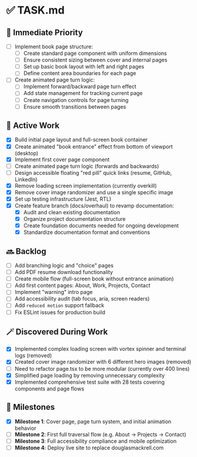 # ✅ TASK.md

## 🚀 Immediate Priority
- [ ] Implement book page structure:
  - [ ] Create standard page component with uniform dimensions
  - [ ] Ensure consistent sizing between cover and internal pages 
  - [ ] Set up basic book layout with left and right pages
  - [ ] Define content area boundaries for each page
- [ ] Create animated page turn logic:
  - [ ] Implement forward/backward page turn effect
  - [ ] Add state management for tracking current page
  - [ ] Create navigation controls for page turning
  - [ ] Ensure smooth transitions between pages

## 🚧 Active Work
- [x] Build initial page layout and full-screen book container
- [x] Create animated "book entrance" effect from bottom of viewport (desktop)
- [x] Implement first cover page component
- [ ] Create animated page turn logic (forwards and backwards)
- [ ] Design accessible floating "red pill" quick links (resume, GitHub, LinkedIn)
- [x] Remove loading screen implementation (currently overkill)
- [x] Remove cover image randomizer and use a single specific image
- [x] Set up testing infrastructure (Jest, RTL)
- [x] Create feature branch (docs/overhaul) to revamp documentation:
  - [x] Audit and clean existing documentation
  - [x] Organize project documentation structure
  - [x] Create foundation documents needed for ongoing development
  - [x] Standardize documentation format and conventions

## 🔜 Backlog
- [ ] Add branching logic and "choice" pages
- [ ] Add PDF resume download functionality
- [ ] Create mobile flow (full-screen book without entrance animation)
- [ ] Add first content pages: About, Work, Projects, Contact
- [ ] Implement "warning" intro page
- [ ] Add accessibility audit (tab focus, aria, screen readers)
- [ ] Add `reduced motion` support fallback
- [ ] Fix ESLint issues for production build

## 🪄 Discovered During Work
- [x] Implemented complex loading screen with vortex spinner and terminal logs (removed)
- [x] Created cover image randomizer with 6 different hero images (removed)
- [ ] Need to refactor page.tsx to be more modular (currently over 400 lines)
- [x] Simplified page loading by removing unnecessary complexity
- [x] Implemented comprehensive test suite with 28 tests covering components and page flows

## 🎯 Milestones
- [x] **Milestone 1**: Cover page, page turn system, and initial animation behavior
- [ ] **Milestone 2**: First full traversal flow (e.g. About → Projects → Contact)
- [ ] **Milestone 3**: Full accessibility compliance and mobile optimization
- [ ] **Milestone 4**: Deploy live site to replace douglasmackrell.com
